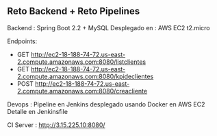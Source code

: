 ## Reto Backend + Reto Pipelines

Backend : Spring Boot 2.2 + MySQL
Desplegado en : AWS EC2 t2.micro 

Endpoints:
- GET http://ec2-18-188-74-72.us-east-2.compute.amazonaws.com:8080/listclientes
- GET http://ec2-18-188-74-72.us-east-2.compute.amazonaws.com:8080/kpideclientes
- POST http://ec2-18-188-74-72.us-east-2.compute.amazonaws.com:8080/creacliente

Devops : 
Pipeline en Jenkins desplegado usando Docker en AWS EC2
Detalle en Jenkinsfile

CI Server : http://3.15.225.10:8080/
